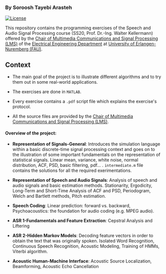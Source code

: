 
### By Soroosh Tayebi Arasteh

[![License](https://img.shields.io/badge/License-Apache%202.0-blue.svg)](https://opensource.org/licenses/Apache-2.0)

This repository contains the programming exercises of the Speech and Audio Signal Processing course (SS20, Prof. Dr.-Ing. Walter Kellermann) 
offered by the [Chair of Multimedia Communications and Signal Processing (LMS)](https://www.lms.tf.fau.eu/) of the [Electrical Engineering Department](https://www.eei.tf.fau.de/) at [University of Erlangen-Nuremberg (FAU)](https://www.fau.eu/).


## Context

* The main goal of the project is to illustrate different algorithms and to try them out in some real-world applications.

* The exercises are done in `MATLAB`.

* Every exercise contains a `.pdf` script file which explains the exercise's protocol.

* All the source files are provided by the [Chair of Multimedia Communications and Signal Processing (LMS)](https://www.lms.tf.fau.eu/).

#### Overview of the project:

- **Representation of Signals-General**: Introduces the simulation language within a basic discrete-time
signal processing context and goes on to the illustration of some important fundamentals
on the representation of statistical signals. Linear mean, variance, white noise, normal distribution, ACF, PSD, basic filtering, pdf... .
`intermediate.m` file contains the solutions for all the required exerimentations.

- **Representation of Speech and Audio Signals**: Analysis of speech and audio signals and basic estimation methods. Stationarity, Ergodicity, Long-Term and Short-Time Analysis of ACF and PSD, Periodogram, Welch and Bartlett methods, Pitch estimation.

- **Speech Coding**: Linear prediction: forward vs. backward, Psychoacoustics: the foundation for audio coding (e.g. MPEG audio).

- **ASR 1-Fundamentals and Feature Extraction**: Cepstral Analysis and Liftering

- **ASR 2-Hidden Markov Models**: Decoding feature vectors in order to obtain the text that was originally spoken.
Isolated Word Recognition, Continuous Speech Recognition, Acoustic Modeling, Training of HMMs, Viterbi algorithm.

- **Acoustic Human-Machine Interface**: Acoustic Source Localization, Beamforming, Acoustic Echo Cancellation
